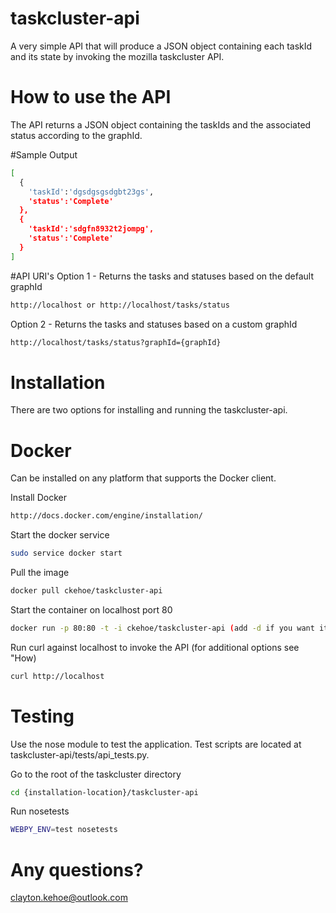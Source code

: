 # taskcluster-api
A very simple API that will produce a JSON object containing each taskId and its state by invoking the mozilla taskcluster API. 

# How to use the API
The API returns a JSON object containing the taskIds and the associated status according to the graphId.  

#Sample Output
```bash
[
  {
    'taskId':'dgsdgsgsdgbt23gs', 
    'status':'Complete'
  },
  {
    'taskId':'sdgfn8932t2jompg',
    'status':'Complete'
  }
]
```

#API URI's
Option 1 - Returns the tasks and statuses based on the default graphId
```bash
http://localhost or http://localhost/tasks/status
```
Option 2 - Returns the tasks and statuses based on a custom graphId
```bash
http://localhost/tasks/status?graphId={graphId}
```
# Installation
There are two options for installing and running the taskcluster-api. 

# Docker
Can be installed on any platform that supports the Docker client.

Install Docker
```bash
http://docs.docker.com/engine/installation/
```
Start the docker service
```bash
sudo service docker start
```

Pull the image
```bash
docker pull ckehoe/taskcluster-api
```
Start the container on localhost port 80
```bash
docker run -p 80:80 -t -i ckehoe/taskcluster-api (add -d if you want it to run in the background)
```
Run curl against localhost to invoke the API (for additional options see "How)
```bash
curl http://localhost
```

# Testing
Use the nose module to test the application. Test scripts are located at taskcluster-api/tests/api_tests.py.

Go to the root of the taskcluster directory
```bash
cd {installation-location}/taskcluster-api
```
Run nosetests
```bash
WEBPY_ENV=test nosetests
```
# Any questions?
clayton.kehoe@outlook.com
